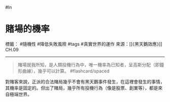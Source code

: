 #ln 
# 賭場的機率
標籤： #隨機性 #降低失敗風險 #tags #真實世界的運作 
來源：[[《黑天鵝效應》]] CH.09

---

> 賭場就我所知，是人類投機行為中，唯一機率為已知者，呈高斯分配（即鐘形曲線），幾乎可以計算。 #flashcard/spaced

對賭客來說，正派的合法賭局幾乎不會有黑天鵝事件發生，在這裡會發生的事情，其機率是固定的。但出了賭局，幾乎所有投機行為（像是股票、創業等），都是來自極端世界。